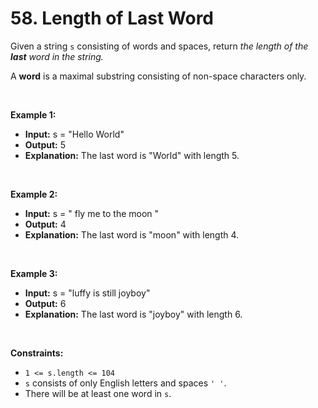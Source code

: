 # 58. Length of Last Word

Given a string `s` consisting of words and spaces, return _the length of the **last** word in the string._

A **word** is a maximal substring consisting of non-space characters only.

<br/>

**Example 1:**
- **Input:** s = "Hello World"
- **Output:** 5
- **Explanation:** The last word is "World" with length 5.

<br/>

**Example 2:**
- **Input:** s = "   fly me   to   the moon  "
- **Output:** 4
- **Explanation:** The last word is "moon" with length 4.

<br/>

**Example 3:**
- **Input:** s = "luffy is still joyboy"
- **Output:** 6
- **Explanation:** The last word is "joyboy" with length 6.

<br/>

**Constraints:**

*   `1 <= s.length <= 104`
*   `s` consists of only English letters and spaces `' '`.
*   There will be at least one word in `s`.